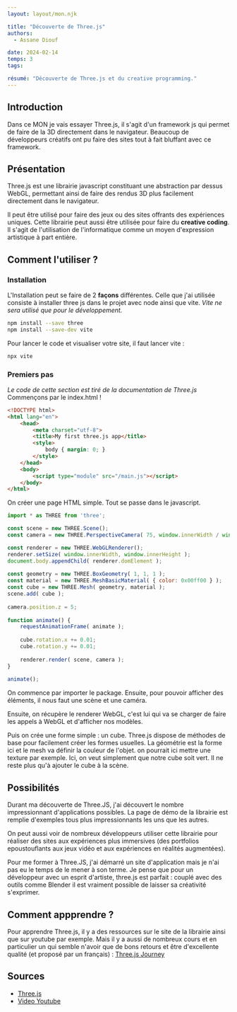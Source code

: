 ```yaml
---
layout: layout/mon.njk

title: "Découverte de Three.js"
authors:
  - Assane Diouf

date: 2024-02-14
temps: 3
tags:

résumé: "Découverte de Three.js et du creative programming."
---
```


## Introduction
Dans ce MON je vais essayer Three.js, il s'agit d'un framework js qui permet de faire de la 3D directement dans le navigateur. Beaucoup de développeurs créatifs ont pu faire des sites tout à fait bluffant avec ce framework.

## Présentation
Three.js est une librairie javascript constituant une abstraction par dessus WebGL, permettant ainsi de faire des rendus 3D plus facilement directement dans le navigateur.

Il peut être utilisé pour faire des jeux ou des sites offrants des expériences uniques. Cette librairie peut aussi être utilisée pour faire du **creative coding**. Il s'agit de l'utilisation de l'informatique comme un moyen d'expression artistique à part entière.

## Comment l'utiliser ?

### Installation
L'Installation peut se faire de 2 **façons** différentes. Celle que j'ai utilisée consiste à installer three js dans le projet avec node ainsi que vite. *Vite ne sera utilisé que pour le développement.*

```bash
npm install --save three
npm install --save-dev vite
```

Pour lancer le code et visualiser votre site, il faut lancer vite : 

```bash
npx vite
```

### Premiers pas
*Le code de cette section est tiré de la documentation de Three.js*
Commençons par le index.html !

```html
<!DOCTYPE html>
<html lang="en">
	<head>
		<meta charset="utf-8">
		<title>My first three.js app</title>
		<style>
			body { margin: 0; }
		</style>
	</head>
	<body>
		<script type="module" src="/main.js"></script>
	</body>
</html>
```

On créer une page HTML simple. Tout se passe dans le javascript.

```js
import * as THREE from 'three';

const scene = new THREE.Scene();
const camera = new THREE.PerspectiveCamera( 75, window.innerWidth / window.innerHeight, 0.1, 1000 );

const renderer = new THREE.WebGLRenderer();
renderer.setSize( window.innerWidth, window.innerHeight );
document.body.appendChild( renderer.domElement );
    
const geometry = new THREE.BoxGeometry( 1, 1, 1 );
const material = new THREE.MeshBasicMaterial( { color: 0x00ff00 } );
const cube = new THREE.Mesh( geometry, material );
scene.add( cube );
    
camera.position.z = 5;
    
function animate() {
    requestAnimationFrame( animate );
    
    cube.rotation.x += 0.01;
    cube.rotation.y += 0.01;
    
    renderer.render( scene, camera );
}
    
animate();
```

On commence par importer le package. Ensuite, pour pouvoir afficher des éléments, il nous faut une scène et une caméra.

Ensuite, on récupère le renderer WebGL, c'est lui qui va se charger de faire les appels à WebGL et d'afficher nos modèles.

Puis on crée une forme simple : un cube. Three.js dispose de méthodes de base pour facilement créer les formes usuelles. La géométrie est la forme ici et le mesh va définir la couleur de l'objet. on pourrait ici mettre une texture par exemple. Ici, on veut simplement que notre cube soit vert.
Il ne reste plus qu'à ajouter le cube à la scène.

## Possibilités
Durant ma découverte de Three.JS, j'ai découvert le nombre impressionnant d'applications possibles. La page de démo de la librairie est remplie d'exemples tous plus impressionnants les uns que les autres.

On peut aussi voir de nombreux développeurs utiliser cette librairie pour réaliser des sites aux expériences plus immersives (des portfolios epoustouflants aux jeux vidéo et aux expériences en réalités augmentées).

Pour me former à Three.JS, j'ai démarré un site d'application mais je n'ai pas eu le temps de le mener à son terme. Je pense que pour un développeur avec un esprit d'artiste, three.js est parfait : couplé avec des outils comme Blender il est vraiment possible de laisser sa créativité s'exprimer.

## Comment appprendre ?

Pour apprendre Three.js, il y a des ressources sur le site de la librairie ainsi que sur youtube par exemple. Mais il y a aussi de nombreux cours et en particulier un qui semble n'avoir que de bons retours et être d'excellente qualité (et proposé par un français) : [Three.js Journey](https://threejs-journey.com)

## Sources
- [Three.js](https://threejs.org/docs/index.html#manual/en/introduction/Installation)
- [Video Youtube](https://youtu.be/vhK6o26OV4Q?si=H9FHf-daqZJ9Lmra)
